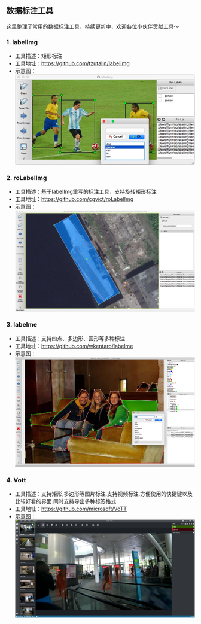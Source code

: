 ## 数据标注工具
这里整理了常用的数据标注工具，持续更新中，欢迎各位小伙伴贡献工具～


### 1. labelImg
- 工具描述：矩形标注
- 工具地址：https://github.com/tzutalin/labelImg
- 示意图：  
    ![](../datasets/labelimg.jpg)  

### 2. roLabelImg
- 工具描述：基于labelImg重写的标注工具，支持旋转矩形标注
- 工具地址：https://github.com/cgvict/roLabelImg
- 示意图：  
    ![](../datasets/roLabelImg.png)  

### 3. labelme
- 工具描述：支持四点、多边形、圆形等多种标注
- 工具地址：https://github.com/wkentaro/labelme
- 示意图：  
    ![](../datasets/labelme.jpg)  

### 4. Vott
- 工具描述：支持矩形,多边形等图片标注.支持视频标注.方便使用的快捷键以及比较好看的界面.同时支持导出多种标签格式.
- 工具地址：https://github.com/microsoft/VoTT
- 示意图：  
    ![](../datasets/VoTT.jpg)  
